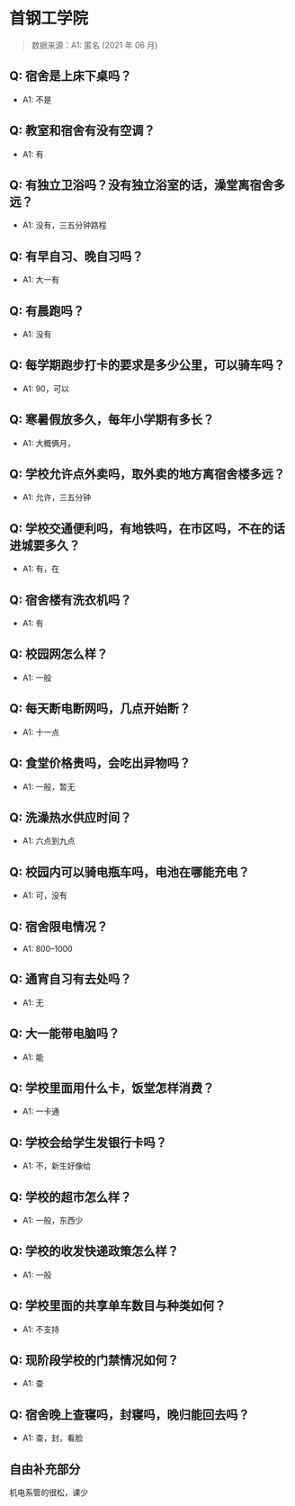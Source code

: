 # 首钢工学院

> 数据来源：A1: 匿名 (2021 年 06 月)

## Q: 宿舍是上床下桌吗？

- A1: 不是

## Q: 教室和宿舍有没有空调？

- A1: 有

## Q: 有独立卫浴吗？没有独立浴室的话，澡堂离宿舍多远？

- A1: 没有，三五分钟路程

## Q: 有早自习、晚自习吗？

- A1: 大一有

## Q: 有晨跑吗？

- A1: 没有

## Q: 每学期跑步打卡的要求是多少公里，可以骑车吗？

- A1: 90，可以

## Q: 寒暑假放多久，每年小学期有多长？

- A1: 大概俩月，

## Q: 学校允许点外卖吗，取外卖的地方离宿舍楼多远？

- A1: 允许，三五分钟

## Q: 学校交通便利吗，有地铁吗，在市区吗，不在的话进城要多久？

- A1: 有，在

## Q: 宿舍楼有洗衣机吗？

- A1: 有

## Q: 校园网怎么样？

- A1: 一般

## Q: 每天断电断网吗，几点开始断？

- A1: 十一点

## Q: 食堂价格贵吗，会吃出异物吗？

- A1: 一般，暂无

## Q: 洗澡热水供应时间？

- A1: 六点到九点

## Q: 校园内可以骑电瓶车吗，电池在哪能充电？

- A1: 可，没有

## Q: 宿舍限电情况？

- A1: 800–1000

## Q: 通宵自习有去处吗？

- A1: 无

## Q: 大一能带电脑吗？

- A1: 能

## Q: 学校里面用什么卡，饭堂怎样消费？

- A1: 一卡通

## Q: 学校会给学生发银行卡吗？

- A1: 不，新生好像给

## Q: 学校的超市怎么样？

- A1: 一般，东西少

## Q: 学校的收发快递政策怎么样？

- A1: 一般

## Q: 学校里面的共享单车数目与种类如何？

- A1: 不支持

## Q: 现阶段学校的门禁情况如何？

- A1: 查

## Q: 宿舍晚上查寝吗，封寝吗，晚归能回去吗？

- A1: 查，封，看脸

## 自由补充部分

机电系管的很松，课少
